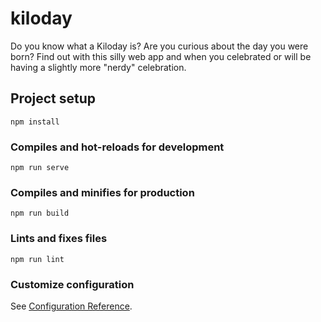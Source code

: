 # kiloday

Do you know what a Kiloday is? Are you curious about the day you were born?
Find out with this silly web app and when you celebrated or will be having a slightly more "nerdy" celebration.

## Project setup

```
npm install
```

### Compiles and hot-reloads for development

```
npm run serve
```

### Compiles and minifies for production

```
npm run build
```

### Lints and fixes files

```
npm run lint
```

### Customize configuration

See [Configuration Reference](https://cli.vuejs.org/config/).
